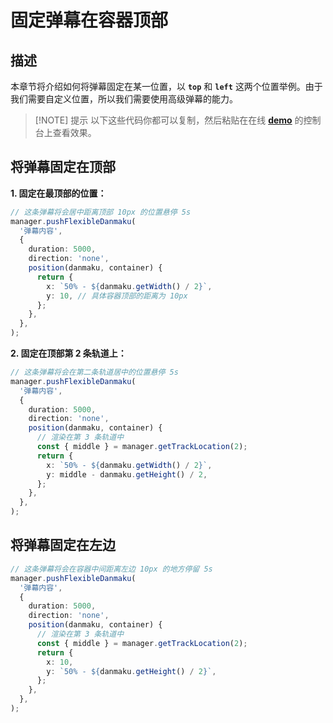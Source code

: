 # 固定弹幕在容器顶部

## 描述

本章节将介绍如何将弹幕固定在某一位置，以 **`top`** 和 **`left`** 这两个位置举例。由于我们需要自定义位置，所以我们需要使用高级弹幕的能力。

> [!NOTE] 提示
> 以下这些代码你都可以复制，然后粘贴在在线 [**demo**](https://imtaotao.github.io/danmu/) 的控制台上查看效果。

## 将弹幕固定在顶部

**1. 固定在最顶部的位置：**

```ts {9-10}
// 这条弹幕将会居中距离顶部 10px 的位置悬停 5s
manager.pushFlexibleDanmaku(
  '弹幕内容',
  {
    duration: 5000,
    direction: 'none',
    position(danmaku, container) {
      return {
        x: `50% - ${danmaku.getWidth() / 2}`,
        y: 10, // 具体容器顶部的距离为 10px
      };
    },
  },
);
```

**2. 固定在顶部第 2 条轨道上：**

```ts {11-12}
// 这条弹幕将会在第二条轨道居中的位置悬停 5s
manager.pushFlexibleDanmaku(
  '弹幕内容',
  {
    duration: 5000,
    direction: 'none',
    position(danmaku, container) {
      // 渲染在第 3 条轨道中
      const { middle } = manager.getTrackLocation(2);
      return {
        x: `50% - ${danmaku.getWidth() / 2}`,
        y: middle - danmaku.getHeight() / 2,
      };
    },
  },
);
```

## 将弹幕固定在左边

```ts {9,11-12}
// 这条弹幕将会在容器中间距离左边 10px 的地方停留 5s
manager.pushFlexibleDanmaku(
  '弹幕内容',
  {
    duration: 5000,
    direction: 'none',
    position(danmaku, container) {
      // 渲染在第 3 条轨道中
      const { middle } = manager.getTrackLocation(2);
      return {
        x: 10,
        y: `50% - ${danmaku.getHeight() / 2}`,
      };
    },
  },
);
```

